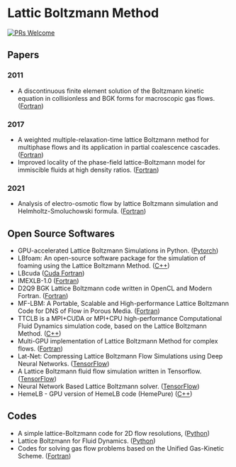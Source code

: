 # Lattic Boltzmann Method

[![PRs Welcome](https://img.shields.io/badge/PRs-welcome-brightgreen.svg?style=flat-square)](http://makeapullrequest.com)

## Papers

### 2011
* A discontinuous finite element solution of the Boltzmann kinetic equation in collisionless and BGK forms for macroscopic gas flows. ([Fortran](https://github.com/DrBenEvans/Boltzmann-BGK))

### 2017
* A weighted multiple-relaxation-time lattice Boltzmann method for multiphase flows and its application in partial coalescence cascades. ([Fortran](https://github.com/AbbasHub/AMR-LBM-OpenMP-2D))
* Improved locality of the phase-field lattice-Boltzmann model for immiscible fluids at high density ratios. ([Fortran](https://github.com/AbbasHub/Improved_Phase-Field_LBM_2D))

### 2021
* Analysis of electro-osmotic flow by lattice Boltzmann simulation and Helmholtz-Smoluchowski formula. ([Fortran](https://github.com/parkerYang0715/EOF))


## Open Source Softwares
* GPU-accelerated Lattice Boltzmann Simulations in Python. ([Pytorch](https://github.com/lettucecfd/lettuce))
* LBfoam: An open-source software package for the simulation of foaming using the Lattice Boltzmann Method. ([C++](https://github.com/mehdiataei/LBfoam))
* LBcuda ([Cuda Fortran](https://github.com/copmat/LBcuda))
* IMEXLB-1.0 ([Fortran](https://github.com/lucaso19891019/IMEXLB-1.0))
* D2Q9 BGK Lattice Boltzmann code written in OpenCL and Modern Fortran. ([Fortran](https://github.com/LKedward/lbm2d_opencl))
* MF-LBM: A Portable, Scalable and High-performance Lattice Boltzmann Code for DNS of Flow in Porous Media. ([Fortran](https://github.com/lanl/MF-LBM))
* TTCLB is a MPI+CUDA or MPI+CPU high-performance Computational Fluid Dynamics simulation code, based on the Lattice Boltzmann Method. ([C++](https://github.com/CFD-GO/TCLB)) 
* Multi-GPU implementation of Lattice Boltzmann Method for complex flows. ([Fortran](https://github.com/cheryli/MGLC))
* Lat-Net: Compressing Lattice Boltzmann Flow Simulations using Deep Neural Networks. ([TensorFlow](https://github.com/loliverhennigh/Phy-Net))
* A Lattice Boltzmann fluid flow simulation written in Tensorflow. ([TensorFlow](https://github.com/loliverhennigh/Lattice-Boltzmann-fluid-flow-in-Tensorflow))
* Neural Network Based Lattice Boltzmann solver. ([TensorFlow](https://github.com/loliverhennigh/latnet))
* HemeLB - GPU version of HemeLB code (HemePure) ([C++](https://github.com/UCL-CCS/HemePure-GPU))


## Codes
* A simple lattice-Boltzmann code for 2D flow resolutions, ([Python](https://github.com/jviquerat/lbm))
* Lattice Boltzmann for Fluid Dynamics. ([Python](https://github.com/LarsZondag/latticeboltzmann))
* Codes for solving gas flow problems based on the Unified Gas-Kinetic Scheme. ([Fortran](https://github.com/zhulianhua/UGKS))

